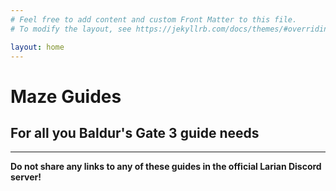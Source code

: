 ```yaml
---
# Feel free to add content and custom Front Matter to this file.
# To modify the layout, see https://jekyllrb.com/docs/themes/#overriding-theme-defaults

layout: home
---
```


# Maze Guides
## For all you Baldur's Gate 3 guide needs

---

**Do not share any links to any of these guides in the official Larian Discord server!**